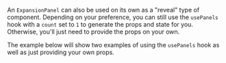 An `ExpansionPanel` can also be used on its own as a "reveal" type of component.
Depending on your preference, you can still use the `usePanels` hook with a
`count` set to `1` to generate the props and state for you. Otherwise, you'll
just need to provide the props on your own.

The example below will show two examples of using the `usePanels` hook as well
as just providing your own props.
